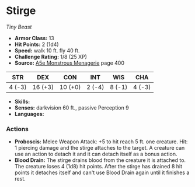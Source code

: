 # Stirge

*Tiny* *Beast*

- **Armor Class:** 13
- **Hit Points:** 2 (1d4)
- **Speed:** walk 10 ft. fly 40 ft.
- **Challenge Rating:** 1/8 (25 XP)
- **Source:** [A5e Monstrous Menagerie](https://enpublishingrpg.com/products/level-up-monstrous-menagerie-a5e) page 400

| STR | DEX | CON | INT | WIS | CHA |
| --- | --- | --- | --- | --- | --- |
| 4 (-3) | 16 (+3) | 10 (+0) | 2 (-4) | 8 (-1) | 4 (-3) |

- **Skills:** 
- **Senses:** darkvision 60 ft., passive Perception 9
- **Languages:** 

### Actions

- **Proboscis:** Melee Weapon Attack: +5 to hit  reach 5 ft.  one creature. Hit: 1 piercing damage  and the stirge attaches to the target. A creature can use an action to detach it  and it can detach itself as a bonus action.
- **Blood Drain:** The stirge drains blood from the creature it is attached to. The creature loses 4 (1d8) hit points. After the stirge has drained 8 hit points  it detaches itself and can't use Blood Drain again until it finishes a rest.


